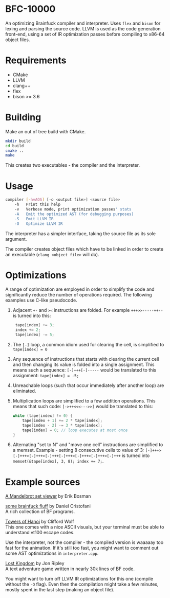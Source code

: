 # BFC-10000

An optimizing Brainfuck compiler and interpreter. Uses `flex` and `bison` for lexing and parsing the source code.
LLVM is used as the code generation front-end, using a set of IR optimization passes before compiling to x86-64 object files. 

# Requirements

- CMake
- LLVM
- clang++
- flex
- bison >= 3.6

# Building

Make an out of tree build with CMake.

```sh
mkdir build
cd build
cmake ..
make
```

This creates two executables - the compiler and the interpreter.

# Usage

```sh
compiler [-hvAOS] [-o <output file>] <source file>
	-h	 Print this help
	-v	 Verbose mode, print optimization passes' stats
	-A	 Emit the optimized AST (for debugging purposes)
	-S	 Emit LLVM IR
	-O	 Optimize LLVM IR
```

The interpreter has a simpler interface, taking the source file as its sole argument.<br>

The compiler creates object files which have to be linked in order to create an executable (`clang <object file>` will do).

# Optimizations

A range of optimization are employed in order to simplify the code and significantly reduce the number of operations required.
The following examples use C-like pseudocode.

1. Adjacent `+-` and `><` instructions are folded. For example `+++>>-----++--` is turned into this:
    
   ```c
    tape[index] += 3;
    index += 2;
    tape[index] -= 5;
    ```

1. The `[-]` loop, a common idiom used for clearing the cell, is simplified to `tape[index] = 0`

1. Any sequence of instructions that starts with clearing the current cell and then changing its value is folded into a single assignment. 
   This means such a sequence: `[-]+++[-]-----` would be translated to this assignment: `tape[index] = -5;` 
   
1. Unreachable loops (such that occur immediately after another loop) are eliminated.

1. Multiplication loops are simplified to a few addition operations. This means that such code: `[->++<<<--->>]` would be translated to this:

    ```c
    while (tape[index] != 0) {
        tape[index + 1] += 2 * tape[index];
        tape[index - 2] -= 3 * tape[index];
        tape[index] = 0; // loop executes at most once
    }
    ```

1. Alternating "set to N" and "move one cell" instructions are simplified to a memset. Example -
setting 8 consecutive cells to value of 3: `[-]+++>[-]+++>[-]+++>[-]+++[-]+++>[-]+++>[-]+++>[-]+++` is turned into `memset(&tape[index], 3, 8); index += 7;`.

# Example sources

[A Mandelbrot set viewer](https://raw.githubusercontent.com/sci4me/JBFJit/master/progs/mand.bf) by Erik Bosman

[some brainfuck fluff](http://www.hevanet.com/cristofd/brainfuck/) by Daniel Cristofani <br>
A rich collection of BF programs.

[Towers of Hanoi](http://www.clifford.at/bfcpu/hanoi.html) by Clifford Wolf<br>
This one comes with a nice ASCII visuals, but your terminal must be able to understand vt100 escape codes.

Use the interpreter, not the compiler - the compiled version is waaaaay too fast for the animation.
If it's still too fast, you might want to comment out some AST optimizations in `interpreter.cpp`.

[Lost Kingdom](https://jonripley.com/i-fiction/games/LostKingdomBF.html) by Jon Ripley<br>
A text adventure game written in nearly 30k lines of BF code.

You might want to turn off LLVM IR optimizations for this one (compile without the `-O` flag). 
Even then the compilation might take a few minutes, mostly spent in the last step (making an object file).
